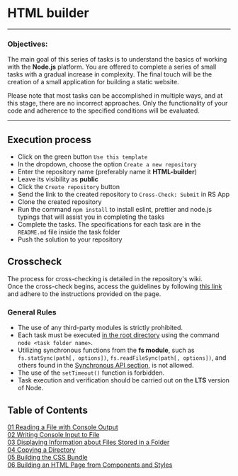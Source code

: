 # HTML builder

---

### Objectives:

The main goal of this series of tasks is to understand the basics of working with the **Node.js** platform.
You are offered to complete a series of small tasks with a gradual increase in complexity. The final touch will be the creation of a small application for building a static website.

Please note that most tasks can be accomplished in multiple ways, and at this stage, there are no incorrect approaches. Only the functionality of your code and adherence to the specified conditions will be evaluated.

---

## Execution process

- Click on the green button `Use this template`
- In the dropdown, choose the option `Create a new repository`
- Enter the repository name (preferably name it **HTML-builder**)
- Leave its visibility as **public**
- Click the `Create repository` button
- Send the link to the created repository to `Cross-Check: Submit` in RS App
- Clone the created repository
- Run the command `npm install` to install eslint, prettier and node.js typings that will assist you in completing the tasks
- Complete the tasks. The specifications for each task are in the `README.md` file inside the task folder
- Push the solution to your repository

## Crosscheck

The process for cross-checking is detailed in the repository's wiki.  
Once the cross-check begins, access the guidelines by following [this link](https://github.com/rolling-scopes-school/HTML-builder/wiki) and adhere to the instructions provided on the page.

### General Rules

- The use of any third-party modules is strictly prohibited.
- Each task must be executed <u>in the root directory</u> using the command `node <task folder name>`.
- Utilizing synchronous functions from the **fs module**, such as `fs.statSync(path[, options])`, `fs.readFileSync(path[, options])`, and others found in the [Synchronous API section](https://nodejs.org/api/fs.html#fs_synchronous_api), is not allowed.
- The use of the `setTimeout()` function is forbidden.
- Task execution and verification should be carried out on the **LTS** version of Node.

## Table of Contents

[01 Reading a File with Console Output](https://github.com/rolling-scopes-school/HTML-builder/blob/main/01-read-file)  
[02 Writing Console Input to File](https://github.com/rolling-scopes-school/HTML-builder/blob/main/02-write-file)  
[03 Displaying Information about Files Stored in a Folder](https://github.com/rolling-scopes-school/HTML-builder/blob/main/03-files-in-folder)  
[04 Copying a Directory](https://github.com/rolling-scopes-school/HTML-builder/blob/main/04-copy-directory)  
[05 Building the CSS Bundle](https://github.com/rolling-scopes-school/HTML-builder/blob/main/05-merge-styles)  
[06 Building an HTML Page from Components and Styles](https://github.com/rolling-scopes-school/HTML-builder/blob/main/06-build-page)
